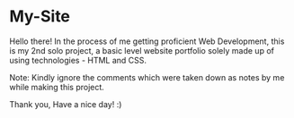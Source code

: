 # My-Site

Hello there!
In the process of me getting proficient Web Development, this is my 2nd solo project, a basic level website portfolio solely made up of using technologies - HTML and CSS.

Note: Kindly ignore the comments which were taken down as notes by me while making this project.

Thank you, Have a nice day! :)

